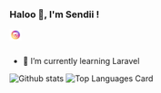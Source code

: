 ### Haloo 👋, I'm Sendii !

<a href="https://instagram.com/seendaaay_">
  <img align="left" alt="Sendi | Instagram" width="21px" src="https://raw.githubusercontent.com/Sendii/Sendii/master/assets/ig.png"/>
</a>

<br />
<br />

- 🌱 I’m currently learning Laravel


![Github stats](https://github-readme-stats.vercel.app/api?username=Sendii&theme=dark&show_icons=true&count_private=true)
![Top Languages Card](https://github-readme-stats.vercel.app/api/top-langs/?username=Sendii&layout=compact)